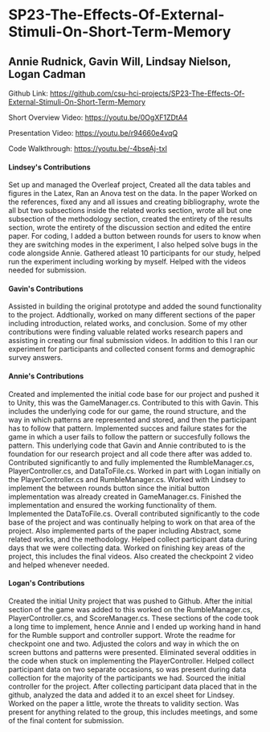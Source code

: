# SP23-The-Effects-Of-External-Stimuli-On-Short-Term-Memory

## Annie Rudnick, Gavin Will, Lindsay Nielson, Logan Cadman
Github Link: https://github.com/csu-hci-projects/SP23-The-Effects-Of-External-Stimuli-On-Short-Term-Memory 

Short Overview Video: https://youtu.be/0OgXF1ZDtA4 

Presentation Video: https://youtu.be/r94660e4vqQ 

Code Walkthrough: https://youtu.be/-4bseAj-txI 

#### Lindsey's Contributions
Set up and managed the Overleaf project, Created all the data tables and figures in the Latex, Ran an Anova test on the data. In the paper Worked on the references, fixed any and all issues and creating bibliography, wrote the all but two subsections inside the related works section, wrote all but one subsection of the methodology section, created the entirety of the results section, wrote the entirety of the discussion section and edited the entire paper. For coding, I added a button between rounds for users to know when they are switching modes in the experiment, I also helped solve bugs in the code alongside Annie. Gathered atleast 10 participants for our study, helped run the experiment including working by myself. Helped with the videos needed for submission. 

#### Gavin's Contributions
Assisted in building the original prototype and added the sound functionality to the project. Addtionally, worked on many different sections of the paper including introduction, related works, and conclusion. Some of my other contributions were finding valuable related works research papers and assisting in creating our final submission videos. In addition to this I ran our experiment for participants and collected consent forms and demographic survey answers. 

#### Annie's Contributions
Created and implemented the initial code base for our project and pushed it to Unity, this was the GameManager.cs. Contributed to this with Gavin. This includes the underlying code for our game, the round structure, and the way in which patterns are represented and stored, and then the participant has to follow that pattern. Implemented succes and failure states for the game in which a user fails to follow the pattern or succesfully follows the pattern. This underlying code that Gavin and Annie contributed to is the foundation for our research project and all code there after was added to. Contributed significantly to and fully implemented the RumbleManager.cs, PlayerController.cs, and DataToFile.cs. Worked in part with Logan initially on the PlayerController.cs and RumbleManager.cs. Worked with Lindsey to implement the between rounds button since the initial button implementation was already created in GameManager.cs. Finished the implementation and ensured the working functionality of them. Implemented the DataToFile.cs. Overall contributed significantly to the code base of the project and was continually helping to work on that area of the project. Also implemented parts of the paper including Abstract, some related works, and the methodology. Helped collect participant data during days that we were collecting data. Worked on finishing key areas of the project, this includes the final videos. Also created the checkpoint 2 video and helped whenever needed.

#### Logan's Contributions
Created the initial Unity project that was pushed to Github. After the initial section of the game was added to this worked on the RumbleManager.cs, PlayerController.cs, and ScoreManager.cs. These sections of the code took a long time to implement, hence Annie and I ended up working hand in hand for the Rumble support and controller support. Wrote the readme for checkpoint one and two. Adjusted the colors and way in which the on screen buttons and patterns were presented. Eliminated several oddities in the code when stuck on implementing the PlayerController. Helped collect participant data on two separate occasions, so was present during data collection for the majority of the participants we had. Sourced the initial controller for the project. After collecting participant data placed that in the github, analyzed the data and added it to an excel sheet for Lindsey. Worked on the paper a little, wrote the threats to validity section. Was present for anything related to the group, this includes meetings, and some of the final content for submission.
